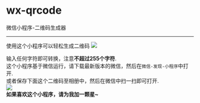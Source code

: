 # wx-qrcode
微信小程序-二维码生成器

---

使用这个小程序可以轻松生成二维码
![](https://images.gxuann.cn/github/intro.png)

输入任何字符即可转换，注意**不超过255个字符**.<br>
这个小程序基于微信运行，请下载最新版本的微信，然后在`微信-发现-小程序`中打开.<br>
或者保存下面这个二维码至相册中，然后在微信中扫一扫即可打开.<br>
![](https://images.gxuann.cn/github/qr.jpeg)
<br>
**如果喜欢这个小程序，请为我加一颗星~**
